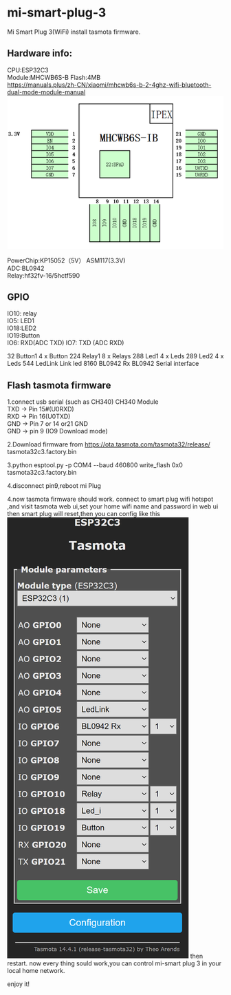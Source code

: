 # mi-smart-plug-3
Mi Smart Plug 3(WiFi) install tasmota firmware.  

## Hardware info:  
CPU:ESP32C3  
Module:MHCWB6S-B  Flash:4MB  
https://manuals.plus/zh-CN/xiaomi/mhcwb6s-b-2-4ghz-wifi-bluetooth-dual-mode-module-manual  
![mi-plug-3 module pinout](https://github.com/yindht/mi-smart-plug-3/blob/main/doc/module_pin.png)

PowerChip:KP15052（5V）  ASM117(3.3V)  
ADC:BL0942  
Relay:hf32fv-16/5hctf590  

## GPIO
IO10: relay  
IO5: LED1  
IO18:LED2  
IO19:Button  
IO6: RXD(ADC TXD)
IO7: TXD (ADC RXD)

32	Button1	4 x Button
224	Relay1	8 x Relays
288	Led1	4 x Leds
289	Led2	4 x Leds
544	LedLink	Link led
8160	BL0942 Rx	BL0942 Serial interface

## Flash tasmota firmware 
1.connect usb serial (such as CH340) 
CH340   Module  
TXD -> Pin 15#(U0RXD)  
RXD -> Pin 16(U0TXD)  
GND -> Pin 7 or 14 or21 GND  
GND -> pin 9 (IO9 Download mode)  

2.Download firmware from https://ota.tasmota.com/tasmota32/release/  
tasmota32c3.factory.bin  

3.python esptool.py -p COM4 --baud 460800 write_flash 0x0 tasmota32c3.factory.bin  

4.disconnect pin9,reboot mi Plug

4.now tasmota firmware should work. 
connect to smart plug wifi hotspot ,and visit tasmota web ui,set your home wifi name and password in web ui
then smart plug will reset,then you can config like this
![mi-plug-3 config](https://github.com/yindht/mi-smart-plug-3/blob/main/doc/tasmota_config.png)
then restart.
now every thing sould work,you can control mi-smart plug 3 in your local home network.

enjoy it!